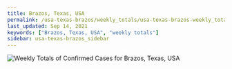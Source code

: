 ```yaml
---
title: Brazos, Texas, USA
permalink: /usa-texas-brazos/weekly_totals/usa-texas-brazos-weekly_totals.html
last_updated: Sep 14, 2021
keywords: ["Brazos, Texas, USA", "weekly totals"]
sidebar: usa-texas-brazos_sidebar
---
```


![Weekly Totals of Confirmed Cases for Brazos, Texas, USA](/covid_tracker/images/graphs/usa-texas-brazos-weekly_totals_graph.png)

